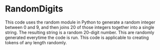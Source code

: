 # RandomDigits

This code uses the random module in Python to generate a random integer between 0 and 9, and then joins 20 of those integers together into a single string. The resulting string is a random 20-digit number.
This are randomly generated everytime the code is run. This code is applicable to creating tokens of any length randomly.
